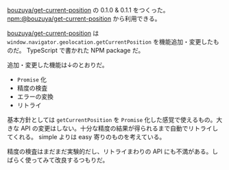 [bouzuya/get-current-position][] の 0.1.0 & 0.1.1 をつくった。 [npm:@bouzuya/get-current-position][] から利用できる。

[bouzuya/get-current-position][] は `window.navigator.geolocation.getCurrentPosition` を機能追加・変更したものだ。 TypeScript で書かれた NPM package だ。

追加・変更した機能は↓のとおりだ。

- `Promise` 化
- 精度の検査
- エラーの変換
- リトライ

基本方針としては `getCurrentPosition` を `Promise` 化した感覚で使えるもの。大きな API の変更はしない。十分な精度の結果が得られるまで自動でリトライしてくれる。 simple よりは easy 寄りのものを考えている。

精度の検査はまだまだ実験的だし、リトライまわりの API にも不満がある。しばらく使ってみて改良するつもりだ。

[bouzuya/get-current-position]: https://github.com/bouzuya/get-current-position
[npm:@bouzuya/get-current-position]: https://www.npmjs.com/package/@bouzuya/get-current-position

